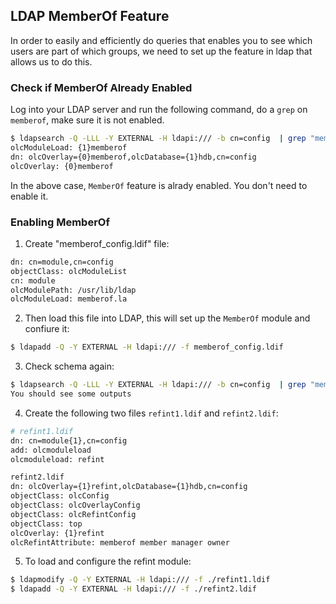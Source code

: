## LDAP MemberOf Feature
In order to easily and efficiently do queries that enables you to see which users are part of which groups, we need to set up the feature in ldap that allows us to do this.

### Check if MemberOf Already Enabled
Log into your LDAP server and run the following command, do a `grep` on `memberof`, make sure it is not enabled.
```bash
$ ldapsearch -Q -LLL -Y EXTERNAL -H ldapi:/// -b cn=config  | grep "memberof"
olcModuleLoad: {1}memberof
dn: olcOverlay={0}memberof,olcDatabase={1}hdb,cn=config
olcOverlay: {0}memberof
```
In the above case, `MemberOf` feature is alrady enabled. You don't need to enable it.

### Enabling MemberOf
1. Create "memberof_config.ldif" file:
```bash
dn: cn=module,cn=config
objectClass: olcModuleList
cn: module
olcModulePath: /usr/lib/ldap
olcModuleLoad: memberof.la
```
2. Then load this file into LDAP, this will set up the `MemberOf` module and confiure it:
```bash
$ ldapadd -Q -Y EXTERNAL -H ldapi:/// -f memberof_config.ldif
```

3. Check schema again:
```bash
$ ldapsearch -Q -LLL -Y EXTERNAL -H ldapi:/// -b cn=config  | grep "memberof"
You should see some outputs
```

4. Create the following two files `refint1.ldif` and `refint2.ldif`:
```bash
# refint1.ldif
dn: cn=module{1},cn=config
add: olcmoduleload
olcmoduleload: refint
```
```bash
refint2.ldif
dn: olcOverlay={1}refint,olcDatabase={1}hdb,cn=config
objectClass: olcConfig
objectClass: olcOverlayConfig
objectClass: olcRefintConfig
objectClass: top
olcOverlay: {1}refint
olcRefintAttribute: memberof member manager owner
```
5. To load and configure the refint module:
```bash
$ ldapmodify -Q -Y EXTERNAL -H ldapi:/// -f ./refint1.ldif
$ ldapadd -Q -Y EXTERNAL -H ldapi:/// -f ./refint2.ldif
```